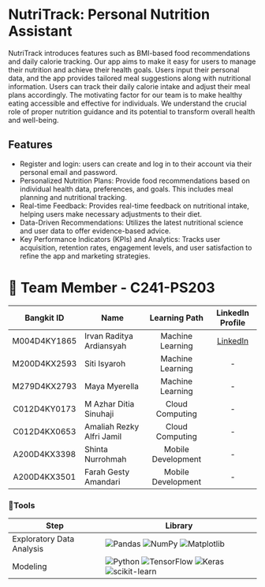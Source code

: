 <h1>NutriTrack: Personal Nutrition Assistant</h1>
NutriTrack introduces features such as BMI-based food recommendations and daily calorie tracking. Our app aims to make it easy for users to manage their nutrition and achieve their health goals. Users input their personal data, and the app provides tailored meal suggestions along with nutritional information. Users can track their daily calorie intake and adjust their meal plans accordingly. The motivating factor for our team is to make healthy eating accessible and effective for individuals. We understand the crucial role of proper nutrition guidance and its potential to transform overall health and well-being.

## Features
- Register and login: users can create and log in to their account via their personal email and password.
- Personalized Nutrition Plans: Provide food recommendations based on individual health data, preferences, and goals. This includes meal planning and nutritional tracking​​.
- Real-time Feedback: Provides real-time feedback on nutritional intake, helping users make necessary adjustments to their diet​​.
- Data-Driven Recommendations: Utilizes the latest nutritional science and user data to offer evidence-based advice​​.
- Key Performance Indicators (KPIs) and Analytics: Tracks user acquisition, retention rates, engagement levels, and user satisfaction to refine the app and marketing strategies​​.

# 👥 Team Member - C241-PS203
<div align="center">
  
| Bangkit ID       |           Name            |   Learning Path    | LinkedIn Profile |
|:----------------:|---------------------------|:------------------:|:-----------------------------------------:|
| M004D4KY1865      | Irvan Raditya Ardiansyah  | Machine Learning   | [LinkedIn](https://www.linkedin.com/in/irvanradityaardiansyah) |
| M200D4KX2593      | Siti Isyaroh              | Machine Learning   | - |
| M279D4KX2793      | Maya Myerella             | Machine Learning   | - |
| C012D4KY0173      | M Azhar Ditia Sinuhaji    | Cloud Computing    | - |
| C012D4KX0653      | Amaliah Rezky Alfri Jamil | Cloud Computing    | - |
| A200D4KX3398      | Shinta Nurrohmah          | Mobile Development | - |
| A200D4KX3501      | Farah Gesty Amandari      | Mobile Development | - |

</div>

### 🔧Tools
  |Step|Library|
  |---|---|
  |Exploratory Data Analysis|![Pandas](https://img.shields.io/badge/pandas-%23150458.svg?style=for-the-badge&logo=pandas&logoColor=white) ![NumPy](https://img.shields.io/badge/numpy-%23013243.svg?style=for-the-badge&logo=numpy&logoColor=white) ![Matplotlib](https://img.shields.io/badge/Matplotlib-%23ffffff.svg?style=for-the-badge&logo=Matplotlib&logoColor=black) |
  |Modeling|![Python](https://img.shields.io/badge/python-3670A0?style=for-the-badge&logo=python&logoColor=ffdd54) ![TensorFlow](https://img.shields.io/badge/TensorFlow-%23FF6F00.svg?style=for-the-badge&logo=TensorFlow&logoColor=white) ![Keras](https://img.shields.io/badge/Keras-%23D00000.svg?style=for-the-badge&logo=Keras&logoColor=white) ![scikit-learn](https://img.shields.io/badge/scikit--learn-%23F7931E.svg?style=for-the-badge&logo=scikit-learn&logoColor=white)|
